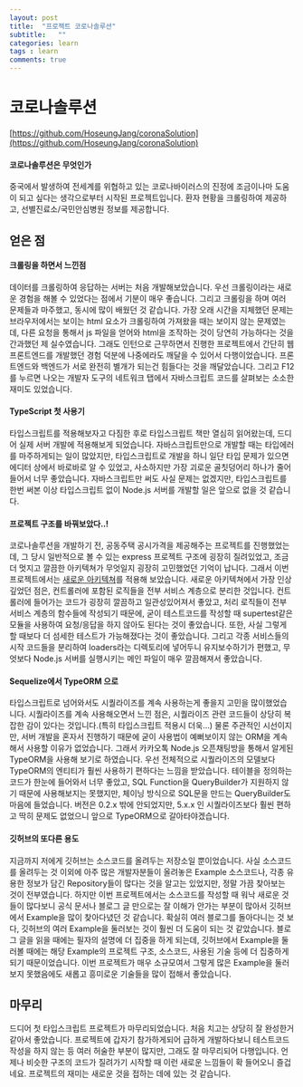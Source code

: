 ```yaml
---
layout: post
title:  "프로젝트 코로나솔루션"
subtitle:   ""
categories: learn
tags : learn
comments: true
---
```

# 코로나솔루션

[https://github.com/HoseungJang/coronaSolution](https://github.com/HoseungJang/coronaSolution)

#### 코로나솔루션은 무엇인가

 중국에서 발생하여 전세계를 위협하고 있는 코로나바이러스의 진정에 조금이나마 도움이 되고 싶다는 생각으로부터 시작된 프로젝트입니다. 환자 현황을 크롤링하여 제공하고, 선별진료소/국민안심병원 정보를 제공합니다.

## 얻은 점

#### 크롤링을 하면서 느낀점

 데이터를 크롤링하여 응답하는 서버는 처음 개발해보았습니다. 우선 크롤링이라는 새로운 경험을 해볼 수 있었다는 점에서 기분이 매우 좋습니다. 그리고 크롤링을 하며 여러 문제들과 마주했고, 동시에 많이 배웠던 것 같습니다. 가장 오래 시간을 지체했던 문제는 브라우저에서는 보이는 html 요소가 크롤링하여 가져왔을 때는 보이지 않는 문제였는데, 다른 요청을 통해서 js 파일을 얻어와 html을 조작하는 것이 당연히 가능하다는 것을 간과했던 제 실수였습니다. 그래도 인턴으로 근무하면서 진행한 프로젝트에서 간단히 웹 프론트엔드를 개발했던 경험 덕분에 나중에라도 깨달을 수 있어서 다행이었습니다. 프론트엔드와 백엔드가 서로 완전히 별개가 되는건 힘들다는 것을 깨달았습니다. 그리고 F12를 누르면 나오는 개발자 도구의 네트워크 탭에서 자바스크립트 코드를 살펴보는 소소한 재미도 있었습니다.

#### TypeScript 첫 사용기

 타입스크립트를 적용해보자고 다짐한 후로 타입스크립트 책만 열심히 읽어왔는데, 드디어 실제 서버 개발에 적용해보게 되었습니다. 자바스크립트만으로 개발할 때는 타입에러를 마주하게되는 일이 많았지만, 타입스크립트로 개발을 하니 일단 타입 문제가 있으면 에디터 상에서 바로바로 알 수 있었고, 사소하지만 가장 괴로운 골칫덩어리 하나가 줄어들어서 너무 좋았습니다. 자바스크립트만 써도 사실 문제는 없겠지만, 타입스크립트를 한번 써본 이상 타입스크립트 없이 Node.js 서버를 개발할 일은 앞으로 없을 것 같습니다.

#### 프로젝트 구조를 바꿔보았다..!

 코로나솔루션을 개발하기 전, 공동주택 공시가격을 제공해주는 프로젝트를 진행했었는데, 그 당시 일반적으로 볼 수 있는 express 프로젝트 구조에 굉장히 질려있었고, 조금 더 멋지고 깔끔한 아키텍쳐가 무엇일지 굉장히 고민했었던 기억이 납니다. 그래서 이번 프로젝트에서는 [새로운 아키텍쳐](https://velog.io/@hopsprings2/견고한-node.js-프로젝트-아키텍쳐-설계하기)를 적용해 보았습니다. 새로운 아키텍쳐에서 가장 인상깊었던 점은, 컨트롤러에 포함된 로직들을 전부 서비스 계층으로 분리한 것입니다. 컨트롤러에 들어가는 코드가 굉장히 깔끔하고 일관성있어져서 좋았고, 처리 로직들이 전부 서비스 계층의 함수들에 작성되기 때문에, 굳이 테스트코드를 작성할 때 supertest같은 모듈을 사용하여 요청/응답을 하지 않아도 된다는 것이 좋았습니다. 또한, 사실 그렇게 할 때보다 더 섬세한 테스트가 가능해졌다는 것이 좋았습니다. 그리고 각종 서비스들의 시작 코드들을 분리하여 loaders라는 디렉토리에 넣어두니 유지보수하기가 편했고, 무엇보다 Node.js 서버를 실행시키는 메인 파일이 매우 깔끔해져서 좋았습니다.

#### Sequelize에서 TypeORM 으로

 타입스크립트로 넘어와서도 시퀄라이즈를 계속 사용하는게 좋을지 고민을 많이했었습니다. 시퀄라이즈를 계속 사용해오면서 느낀 점은, 시퀄라이즈 관련 코드들이 상당히 복잡한 감이 있다는 것입니다.(특히 타입스크립트 적용시 더욱...) 물론 주관적인 시선이지만, 서버 개발을 혼자서 진행하기 때문에 굳이 사용법이 예뻐보이지 않는 ORM을 계속해서 사용할 이유가 없었습니다. 그래서 카카오톡 Node.js 오픈채팅방을 통해서 알게된 TypeORM을 사용해 보기로 하였습니다. 우선 전체적으로 시퀄라이즈의 모델보다 TypeORM의 엔티티가 훨씬 사용하기 편하다는 느낌을 받았습니다. 테이블을 정의하는 코드가 한눈에 들어와서 너무 좋았고, SQL Function을 QueryBuilder가 지원하지 않기 때문에 사용해보지는 못했지만, 체이닝 방식으로 SQL문을 만드는 QueryBuilder도 마음에 들었습니다. 버전은 0.2.x 밖에 안되었지만, 5.x.x 인 시퀄라이즈보다 훨씬 편하고 딱히 문제도 없었으니 앞으로 TypeORM으로 갈아타야겠습니다.

#### 깃허브의 또다른 용도

 지금까지 저에게 깃허브는 소스코드를 올려두는 저장소일 뿐이었습니다. 사실 소스코드를 올려두는 것 이외에 아주 많은 개발자분들이 올려놓은 Example 소스코드나, 각종 유용한 정보가 담긴 Repository들이 많다는 것을 알고는 있었지만, 정말 가끔 찾아보는 것이 전부였습니다. 하지만 이번 프로젝트에서는 소스코드를 작성할 때 워낙 새로운 것들이 많다보니 공식 문서나 블로그 글 만으로는 잘 이해가 안가는 부분이 많아서 깃허브에서 Example을 많이 찾아다녔던 것 같습니다. 확실히 여러 블로그를 돌아다니는 것 보다, 깃허브의 여러 Example을 둘러보는 것이 훨씬 더 도움이 되는 것 같았습니다. 블로그 글을 읽을 때에는 필자의 설명에 더 집중을 하게 되는데, 깃허브에서 Example을 둘러볼 때에는 해당 Example의 프로젝트 구조, 소스코드, 사용된 기술 등에 더 집중하게 되기 때문이었습니다. 이번 프로젝트가 매우 소규모여서 그렇게 많은 Example을 둘러보지 못했음에도 새롭고 흥미로운 기술들을 많이 접해서 좋았습니다.

## 마무리

 드디어 첫 타입스크립트 프로젝트가 마무리되었습니다. 처음 치고는 상당히 잘 완성한거 같아서 좋았습니다. 프로젝트에 갑자기 참가하게되어 급하게 개발하다보니 테스트코드 작성을 하지 않는 등 여러 허술한 부분이 많지만, 그래도 잘 마무리되어 다행입니다. 언제나 비슷한 구조의 코드가 질려가기 시작할 때 이런 새로운 느낌들이 확 들어오니 즐겁네요. 프로젝트의 재미는 새로운 것을 접하는 데에 있는 것 같습니다.